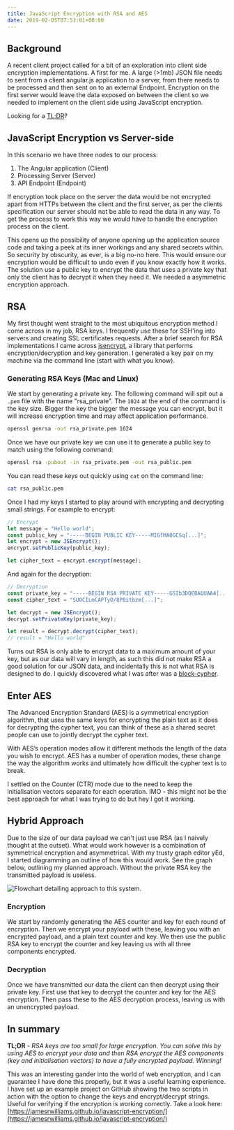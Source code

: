 ```yaml
---
title: JavaScript Encryption with RSA and AES
date: 2019-02-05T07:53:01+00:00
---
```


## Background

A recent client project called for a bit of an exploration into client side encryption implementations. A first for me. A large (>1mb) JSON file needs to sent from a client angular.js application to a server, from there needs to be processed and then sent on to an external Endpoint. Encryption on the first server would leave the data exposed on between the client so we needed to implement on the client side using JavaScript encryption.

Looking for a [TL;DR](#in-summary)?

## JavaScript Encryption vs Server-side

In this scenario we have three nodes to our process:

1. The Angular application (Client)
2. Processing Server (Server)
3. API Endpoint (Endpoint)

If encryption took place on the server the data would be not encrypted apart from HTTPs between the client and the first server, as per the clients specification our server should not be able to read the data in any way. To get the process to work this way we would have to handle the encryption process on the client.

This opens up the possibility of anyone opening up the application source code and taking a peek at its inner workings and any shared secrets within. So security by obscurity, as ever, is a big no-no here. This would ensure our encryption would be difficult to undo even if you know exactly how it works. The solution use a public key to encrypt the data that uses a private key that only the client has to decrypt it when they need it. We needed a asymmetric encryption approach.

## RSA

My first thought went straight to the most ubiquitous encryption method I come across in my job, RSA keys. I frequently use these for SSH'ing into servers and creating SSL certificates requests. After a brief search for RSA implementations I came across [jsencrypt](https://github.com/travist/jsencrypt), a library that performs encryption/decryption and key generation. I generated a key pair on my machine via the command line (start with what you know).

### Generating RSA Keys (Mac and Linux)

We start by generating a private key. The following command will spit out a `.pem` file with the name "rsa_private". The `1024` at the end of the command is the key size. Bigger the key the bigger the message you can encrypt, but it will increase encryption time and may affect application performance.

```bash
openssl genrsa -out rsa_private.pem 1024
```

Once we have our private key we can use it to generate a public key to match using the following command:

```bash
openssl rsa -pubout -in rsa_private.pem -out rsa_public.pem
```

You can read these keys out quickly using `cat` on the command line:

```bash
cat rsa_public.pem
```

Once I had my keys I started to play around with encrypting and decrypting small strings. For example to encrypt:

```javascript
// Encrypt
let message = "Hello world";
const public_key = "-----BEGIN PUBLIC KEY-----MIGfMA0GCSq[...]";
let encrypt = new JSEncrypt();
encrypt.setPublicKey(public_key);

let cipher_text = encrypt.encrypt(message);
```

And again for the decryption:

```javascript
// Decryption
const private_key = "-----BEGIN RSA PRIVATE KEY-----GSIb3DQEBAQUAA4[...]";
const cipher_text = "SUOCILmCAPTyO/8P0itbzm[...]";

let decrypt = new JSEncrypt();
decrypt.setPrivateKey(private_key);

let result = decrypt.decrypt(cipher_text);
// result = "Hello world"
```

Turns out RSA is only able to encrypt data to a maximum amount of your key, but as our data will vary in length, as such this did not make RSA a good solution for our JSON data, and incidentally this is not what RSA is designed to do. I quickly discovered what I was after was a [block-cypher](https://en.wikipedia.org/wiki/Block_cipher).

## Enter AES

The Advanced Encryption Standard (AES) is a symmetrical encryption algorithm, that uses the same keys for encrypting the plain text as it does for decrypting the cypher text, you can think of these as a shared secret people can use to jointly decrypt the cypher text.

With AES’s operation modes allow it different methods the length of the data you wish to encrypt. AES has a number of operation modes, these change the way the algorithm works and ultimately how difficult the cypher text is to break.

I settled on the Counter (CTR) mode due to the need to keep the initialisation vectors separate for each operation. IMO - this might not be the best approach for what I was trying to do but hey I got it working.

## Hybrid Approach

Due to the size of our data payload we can't just use RSA (as I naively thought at the outset). What would work however is a combination of symmetrical encryption and asymmetrical. With my trusty graph editor yEd, I started diagramming an outline of how this would work. See the graph below, outlining my planned approach. Without the private RSA key the transmitted payload is useless.

![Flowchart detailing approach to this system.](../images/encryption-graph.png)

### Encryption

We start by randomly generating the AES counter and key for each round of encryption. Then we encrypt your payload with these, leaving you with an encrypted payload, and a plain text counter and key. We then use the public RSA key to encrypt the counter and key leaving us with all three components encrypted.

### Decryption

Once we have transmitted our data the client can then decrypt using their private key. First use that key to decrypt the counter and key for the AES encryption. Then pass these to the AES decryption process, leaving us with an unencrypted payload.

## In summary

**TL;DR** - _RSA keys are too small for large encryption. You can solve this by using AES to encrypt your data and then RSA encrypt the AES components (key and initialisation vectors) to have a fully encrypted payload. Winning!_

This was an interesting gander into the world of web encryption, and I can guarantee I have done this properly, but it was a useful learning experience. I have set up an example project on GitHub showing the two scripts in action with the option to change the keys and encrypt/decrypt strings. Useful for verifying if the encryption is working correctly. Take a look here: [https://jamesrwilliams.github.io/javascript-encryption/](https://jamesrwilliams.github.io/javascript-encryption/)
